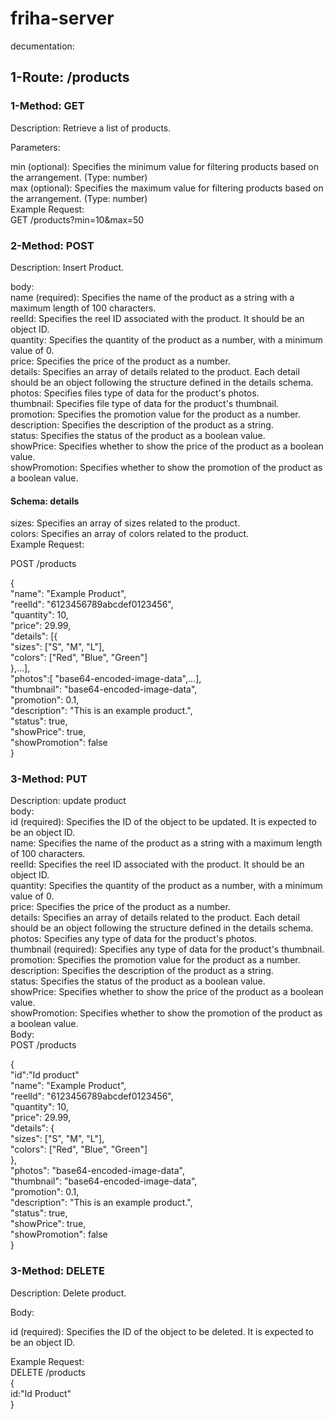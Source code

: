 # friha-server
decumentation:
## 1-Route: /products

### 1-Method: GET

Description: Retrieve a list of products.<br />

Parameters:<br />

min (optional): Specifies the minimum value for filtering products based on the arrangement. (Type: number)<br />
max (optional): Specifies the maximum value for filtering products based on the arrangement. (Type: number)<br />
Example Request:<br />
GET /products?min=10&max=50<br />

### 2-Method: POST

Description: Insert Product.<br />

body:<br />
name (required): Specifies the name of the product as a string with a maximum length of 100 characters.<br />
reelId: Specifies the reel ID associated with the product. It should be an object ID.<br />
quantity: Specifies the quantity of the product as a number, with a minimum value of 0.<br />
price: Specifies the price of the product as a number.<br />
details: Specifies an array of details related to the product. Each detail should be an object following the structure defined in the details schema.<br />
photos: Specifies files type of data for the product's photos.<br />
thumbnail: Specifies file type of data for the product's thumbnail.<br />
promotion: Specifies the promotion value for the product as a number.<br />
description: Specifies the description of the product as a string.<br />
status: Specifies the status of the product as a boolean value.<br />
showPrice: Specifies whether to show the price of the product as a boolean value.<br />
showPromotion: Specifies whether to show the promotion of the product as a boolean value.<br />
#### Schema: details
sizes: Specifies an array of sizes related to the product.<br />
colors: Specifies an array of colors related to the product.<br />
Example Request:<br />

POST /products<br />

{<br />
  "name": "Example Product",<br />
  "reelId": "6123456789abcdef0123456",<br />
  "quantity": 10,<br />
  "price": 29.99,<br />
  "details": [{<br />
    "sizes": ["S", "M", "L"],<br />
    "colors": ["Red", "Blue", "Green"]<br />
  },...],<br />
  "photos":[ "base64-encoded-image-data",...],<br />
  "thumbnail": "base64-encoded-image-data",<br />
  "promotion": 0.1,<br />
  "description": "This is an example product.",<br />
  "status": true,<br />
  "showPrice": true,<br />
  "showPromotion": false<br />
}<br />
### 3-Method: PUT
Description: update product<br />
body:<br />
id (required): Specifies the ID of the object to be updated. It is expected to be an object ID.<br />
name: Specifies the name of the product as a string with a maximum length of 100 characters.<br />
reelId: Specifies the reel ID associated with the product. It should be an object ID.<br />
quantity: Specifies the quantity of the product as a number, with a minimum value of 0.<br />
price: Specifies the price of the product as a number.<br />
details: Specifies an array of details related to the product. Each detail should be an object following the structure defined in the details schema.<br />
photos: Specifies any type of data for the product's photos.<br />
thumbnail (required): Specifies any type of data for the product's thumbnail.<br />
promotion: Specifies the promotion value for the product as a number.<br />
description: Specifies the description of the product as a string.<br />
status: Specifies the status of the product as a boolean value.<br />
showPrice: Specifies whether to show the price of the product as a boolean value.<br />
showPromotion: Specifies whether to show the promotion of the product as a boolean value.<br />
Body:<br />
POST /products<br />

{<br />
  "id":"Id product"<br />
  "name": "Example Product",<br />
  "reelId": "6123456789abcdef0123456",<br />
  "quantity": 10,<br />
  "price": 29.99,<br />
  "details": {<br />
    "sizes": ["S", "M", "L"],<br />
    "colors": ["Red", "Blue", "Green"]<br />
  },<br />
  "photos": "base64-encoded-image-data",<br />
  "thumbnail": "base64-encoded-image-data",<br />
  "promotion": 0.1,<br />
  "description": "This is an example product.",<br />
  "status": true,<br />
  "showPrice": true,<br />
  "showPromotion": false<br />
}<br />


### 3-Method: DELETE

Description: Delete product.<br />

Body:<br />

id (required): Specifies the ID of the object to be deleted. It is expected to be an object ID.<br />

Example Request:<br />
DELETE /products<br />
{<br />
id:"Id Product"<br />
}<br />


